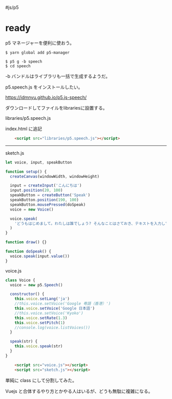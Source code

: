 #js/p5 



# ready

p5 マネージャーを便利に使おう。

```shell
$ yarn global add p5-manager

$ p5 g -b speech
$ cd speech
```

\-b バンドルはライブラリも一括で生成するようだ。

p5.speech.js をインストールしたい。

<https://idmnyu.github.io/p5.js-speech/>

ダウンロードしてファイルをlibrariesに設置する。

libraries/p5.speech.js

index.html に追記

```html
	<script src="libraries/p5.speech.js"></script>
```

* * *

sketch.js

```js
let voice, input, speakButton

function setup() {
  createCanvas(windowWidth, windowHeight)

  input = createInput('こんにちは')
  input.position(20, 100)
  speakButton = createButton('Speak')
  speakButton.position(190, 100)
  speakButton.mousePressed(doSpeak)
  voice = new Voice()

  voice.speak(
    'どうもはじめまして。わたしは誰でしょう? そんなことはさておき、テキストを入力してください'
  )
}

function draw() {}

function doSpeak() {
  voice.speak(input.value())
}
```

voice.js

```js
class Voice {
  voice = new p5.Speech()

  constructor() {
    this.voice.setLang('ja')
    //this.voice.setVoice('Google 粤語（香港）')
    this.voice.setVoice('Google 日本語')
    //this.voice.setVoice('Kyoko')
    this.voice.setRate(1.3)
    this.voice.setPitch(1)
    //console.log(voice.listVoices())
  }

  speak(str) {
    this.voice.speak(str)
  }
}
```

```html
	<script src="voice.js"></script>
	<script src="sketch.js"></script>
```

単純に class にして分割してみた。

Vuejs と合体するやり方とかやる人はいるが、どうも無駄に複雑になる。


